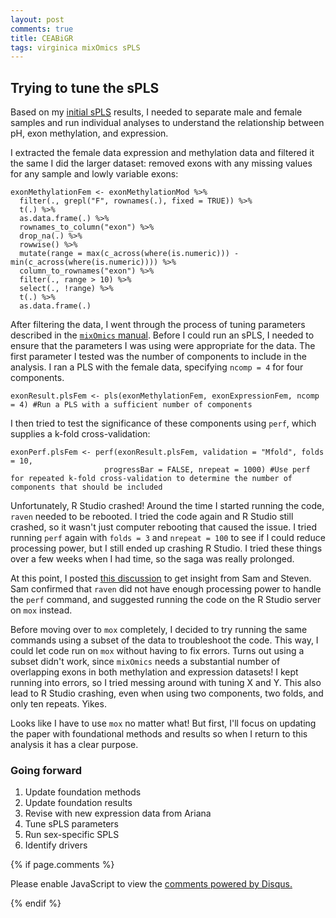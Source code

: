 ```yaml
---
layout: post
comments: true
title: CEABiGR
tags: virginica mixOmics sPLS
---
```


## Trying to tune the sPLS

Based on my [initial sPLS](https://yaaminiv.github.io/CEABiGR/) results, I needed to separate male and female samples and run individual analyses to understand the relationship between pH, exon methylation, and expression.

I extracted the female data expression and methylation data and filtered it the same I did the larger dataset: removed exons with any missing values for any sample and lowly variable exons:

```
exonMethylationFem <- exonMethylationMod %>%
  filter(., grepl("F", rownames(.), fixed = TRUE)) %>%
  t(.) %>%
  as.data.frame(.) %>%
  rownames_to_column("exon") %>%
  drop_na(.) %>%
  rowwise() %>%
  mutate(range = max(c_across(where(is.numeric))) - min(c_across(where(is.numeric)))) %>%
  column_to_rownames("exon") %>%
  filter(., range > 10) %>%
  select(., !range) %>%
  t(.) %>%
  as.data.frame(.)
```

After filtering the data, I went through the process of tuning parameters described in the [`mixOmics` manual](https://mixomicsteam.github.io/Bookdown/pls.html#tuning:PLS). Before I could run an sPLS, I needed to ensure that the parameters I was using were appropriate for the data. The first parameter I tested was the number of components to include in the analysis. I ran a PLS with the female data, specifying `ncomp = 4` for four components.

```
exonResult.plsFem <- pls(exonMethylationFem, exonExpressionFem, ncomp = 4) #Run a PLS with a sufficient number of components
```

I then tried to test the significance of these components using `perf`, which supplies a k-fold cross-validation:

```
exonPerf.plsFem <- perf(exonResult.plsFem, validation = "Mfold", folds = 10,
                     progressBar = FALSE, nrepeat = 1000) #Use perf for repeated k-fold cross-validation to determine the number of components that should be included
```

Unfortunately, R Studio crashed! Around the time I started running the code, `raven` needed to be rebooted. I tried the code again and R Studio still crashed, so it wasn't just computer rebooting that caused the issue. I tried running `perf` again with `folds = 3` and `nrepeat = 100` to see if I could reduce processing power, but I still ended up crashing R Studio. I tried these things over a few weeks when I had time, so the saga was really prolonged.

At this point, I posted [this discussion](https://github.com/RobertsLab/resources/discussions/1442) to get insight from Sam and Steven. Sam confirmed that `raven` did not have enough processing power to handle the `perf` command, and suggested running the code on the R Studio server on `mox` instead.

Before moving over to `mox` completely, I decided to try running the same commands using a subset of the data to troubleshoot the code. This way, I could let code run on `mox` without having to fix errors. Turns out using a subset didn't work, since `mixOmics` needs a substantial number of overlapping exons in both methylation and expression datasets! I kept running into errors, so I tried messing around with tuning X and Y. This also lead to R Studio crashing, even when using two components, two folds, and only ten repeats. Yikes.

Looks like I have to use `mox` no matter what! But first, I'll focus on updating the paper with foundational methods and results so when I return to this analysis it has a clear purpose.

### Going forward

1. Update foundation methods
2. Update foundation results
3. Revise with new expression data from Ariana
2. Tune sPLS parameters
3. Run sex-specific SPLS
4. Identify drivers

{% if page.comments %}

<div id="disqus_thread"></div>
<script>

/**
*  RECOMMENDED CONFIGURATION VARIABLES: EDIT AND UNCOMMENT THE SECTION BELOW TO INSERT DYNAMIC VALUES FROM YOUR PLATFORM OR CMS.
*  LEARN WHY DEFINING THESE VARIABLES IS IMPORTANT: https://disqus.com/admin/universalcode/#configuration-variables*/
/*
var disqus_config = function () {
this.page.url = PAGE_URL;  // Replace PAGE_URL with your page's canonical URL variable
this.page.identifier = PAGE_IDENTIFIER; // Replace PAGE_IDENTIFIER with your page's unique identifier variable
};
*/
(function() { // DON'T EDIT BELOW THIS LINE
var d = document, s = d.createElement('script');
s.src = 'https://the-responsible-grad-student.disqus.com/embed.js';
s.setAttribute('data-timestamp', +new Date());
(d.head || d.body).appendChild(s);
})();
</script>
<noscript>Please enable JavaScript to view the <a href="https://disqus.com/?ref_noscript">comments powered by Disqus.</a></noscript>

{% endif %}

<script id="dsq-count-scr" src="//the-responsible-grad-student.disqus.com/count.js" async></script>
